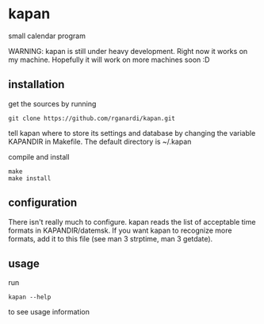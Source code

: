 # kapan
small calendar program

WARNING: kapan is still under heavy development. Right now it works on my machine. Hopefully it will work on more machines soon :D

## installation
get the sources by running

	git clone https://github.com/rganardi/kapan.git

tell kapan where to store its settings and database by changing the variable KAPANDIR in Makefile. The default directory is ~/.kapan

compile and install

	make
	make install

## configuration
There isn't really much to configure. kapan reads the list of acceptable time formats in KAPANDIR/datemsk. If you want kapan to recognize more formats, add it to this file (see man 3 strptime, man 3 getdate).

## usage
run

	kapan --help

to see usage information


